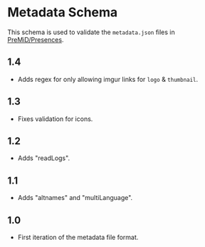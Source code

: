 # Metadata Schema

This schema is used to validate the `metadata.json` files in [PreMiD/Presences](https://github.com/PreMiD/Presences).

## 1.4

- Adds regex for only allowing imgur links for `logo` & `thumbnail`.

## 1.3

- Fixes validation for icons.

## 1.2

- Adds "readLogs".

## 1.1

- Adds "altnames" and "multiLanguage".

## 1.0

- First iteration of the metadata file format.
